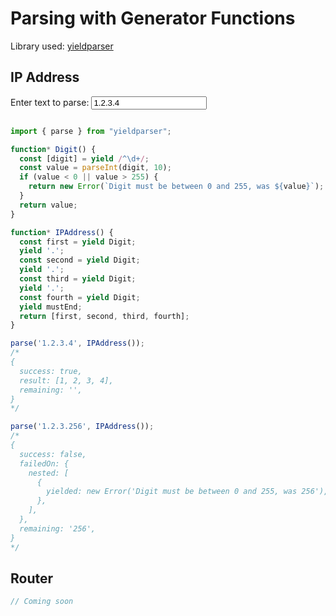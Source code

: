 # Parsing with Generator Functions

Library used: [yieldparser](https://github.com/RoyalIcing/yieldparser)

## IP Address

<form class="Y">
<label for=parsing-ip-address-input>Enter text to parse:</label> <input id=parsing-ip-address-input type=text value="1.2.3.4">
<output id=parsing-ip-address-output class="X" style="background: var(--highlight-code-bg)"><pre><code class="target language-json"></code></pre></output>
</form>

```js
import { parse } from "yieldparser";

function* Digit() {
  const [digit] = yield /^\d+/;
  const value = parseInt(digit, 10);
  if (value < 0 || value > 255) {
    return new Error(`Digit must be between 0 and 255, was ${value}`);
  }
  return value;
}

function* IPAddress() {
  const first = yield Digit;
  yield '.';
  const second = yield Digit;
  yield '.';
  const third = yield Digit;
  yield '.';
  const fourth = yield Digit;
  yield mustEnd;
  return [first, second, third, fourth];
}

parse('1.2.3.4', IPAddress());
/*
{
  success: true,
  result: [1, 2, 3, 4],
  remaining: '',
}
*/

parse('1.2.3.256', IPAddress());
/*
{
  success: false,
  failedOn: {
    nested: [
      {
        yielded: new Error('Digit must be between 0 and 255, was 256'),
      },
    ],
  },
  remaining: '256',
}
*/
```

## Router

```js
// Coming soon
```
